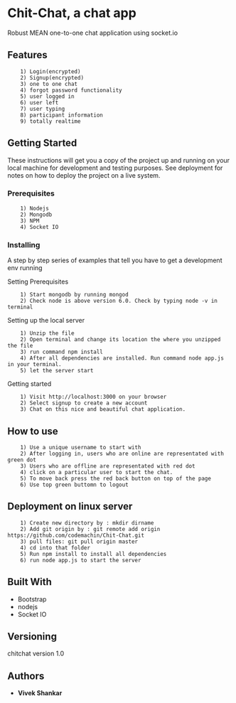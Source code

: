 # Chit-Chat, a chat app

Robust MEAN one-to-one chat application using socket.io

## Features

		1) Login(encrypted)
		2) Signup(encrypted)
		3) one to one chat
		4) forgot password functionality
		5) user logged in
		6) user left
		7) user typing
		8) participant information
		9) totally realtime

## Getting Started

These instructions will get you a copy of the project up and running on your local machine for development and testing purposes. See deployment for notes on how to deploy the project on a live system.

### Prerequisites

		1) Nodejs
		2) Mongodb
		3) NPM
		4) Socket IO

### Installing

A step by step series of examples that tell you have to get a development env running

Setting Prerequisites

```
	1) Start mongodb by running mongod
	2) Check node is above version 6.0. Check by typing node -v in terminal
```

Setting up the local server

```
	1) Unzip the file
	2) Open terminal and change its location the where you unzipped the file
	3) run command npm install
	4) After all dependencies are installed. Run command node app.js in your terminal.
	5) let the server start
```

Getting started

```
	1) Visit http://localhost:3000 on your browser
	2) Select signup to create a new account
	3) Chat on this nice and beautiful chat application. 
```

## How to use

```
	1) Use a unique username to start with
	2) After logging in, users who are online are representated with green dot
	3) Users who are offline are representated with red dot 
	4) click on a particular user to start the chat.
	5) To move back press the red back button on top of the page
	6) Use top green buttomn to logout
```



## Deployment on linux server

```
	1) Create new directory by : mkdir dirname
	2) Add git origin by : git remote add origin https://github.com/codemachin/Chit-Chat.git
	3) pull files: git pull origin master  
	4) cd into that folder
	5) Run npm install to install all dependencies
	6) run node app.js to start the server
```

## Built With

* Bootstrap
* nodejs
* Socket IO

## Versioning

chitchat version 1.0

## Authors

* **Vivek Shankar** 

